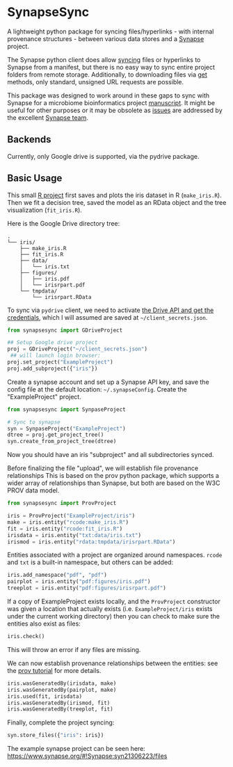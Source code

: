 # SynapseSync #

A lightweight python package for syncing files/hyperlinks -
with internal provenance structures -  between various data stores
and a [Synapse](http://synapse.org) project.


The Synapse python client does allow [syncing](https://python-docs.synapse.org/build/html/synapseutils.html)
files or hyperlinks to Synapse from a manifest, but there is no easy way to sync entire project folders from remote storage.
Additionally, to downloading files via [get](https://python-docs.synapse.org/build/html/Client.html#synapseclient.Synapse.get)
methods, only standard, unsigned URL requests are possible.

This package was designed to work around in these gaps to sync with Synapse
for a microbiome bioinformatics project [manuscript](https://github.com/zdk123/SpiecEasiSLR_manuscript).
It might be useful for other purposes or it may be obsolete as [issues](https://github.com/Sage-Bionetworks/synapsePythonClient/issues)
are addressed by the excellent [Synapse team](https://sagebionetworks.jira.com/browse/SYNPY-998).

## Backends ##

Currently, only Google drive is supported, via the pydrive package.

## Basic Usage ##

This small [R project](https://drive.google.com/open?id=1Eh6jWGAUJGXaJHhyFrIpdFTmB0oVQViq) first saves and plots the iris dataset in R (`make_iris.R`). Then we fit a decision tree, saved the model as an RData object and the tree visualization (`fit_iris.R`).

Here is the Google Drive directory tree:
```
.
└── iris/
    ├── make_iris.R
    ├── fit_iris.R
    ├── data/
    │   └── iris.txt
    ├── figures/
    │   ├── iris.pdf
    │   └── irisrpart.pdf
    └── tmpdata/
        └── irisrpart.RData
```

To sync via `pydrive` client, we need to activate [the Drive API and get the credentials](https://developers.google.com/drive/api/v3/quickstart/python),
which I will assumed are saved at `~/client_secrets.json`.

```py
from synapsesync import GDriveProject

## Setup Google drive project
proj = GDriveProject("~/client_secrets.json")
 ## will launch login browser:
proj.set_project("ExampleProject")
proj.add_subproject({"iris"})
```

Create a synapse account and set up a Synapse API key, and save the config file at the default location: `~/.synapseConfig`. Create the "ExampleProject" project.

```py
from synapsesync import SynpaseProject

# Sync to synapse
syn = SynpaseProject("ExampleProject")
dtree = proj.get_project_tree()
syn.create_from_project_tree(dtree)
```

Now you should have an iris "subproject" and all subdirectories synced.

Before finalizing the file "upload", we will establish file
provenance relationships This is based on the prov python package, which supports a wider array of relationships than Synapse, but both are based on the W3C PROV data model.

```py
from synapsesync import ProvProject

iris = ProvProject("ExampleProject/iris")
make = iris.entity("rcode:make_iris.R")
fit = iris.entity("rcode:fit_iris.R")
irisdata = iris.entity("txt:data/iris.txt")
irismod = iris.entity("rdata:tmpdata/irisrpart.RData")
```

Entities associated with a project are organized around namespaces.
`rcode` and `txt` is a built-in namespace, but others can be added:
```py
iris.add_namespace("pdf", "pdf")
pairplot = iris.entity("pdf:figures/iris.pdf")
treeplot = iris.entity("pdf:figures/irisrpart.pdf")
```

If a copy of ExampleProject exists locally, and the `ProvProject`
constructor was given a location that actually exists
(i.e. `ExampleProject/iris` exists under the current working directory) then you can check to make sure the entities also exist as files:
```py
iris.check()
```
This will throw an error if any files are missing.

We can now establish provenance relationships between the entities: see the [prov tutorial](https://trungdong.github.io/prov-python-short-tutorial.html) for more details.

```py
iris.wasGeneratedBy(irisdata, make)
iris.wasGeneratedBy(pairplot, make)
iris.used(fit, irisdata)
iris.wasGeneratedBy(irismod, fit)
iris.wasGeneratedBy(treeplot, fit)
```

Finally, complete the project syncing:
```py
syn.store_files({"iris": iris})
```

The example synapse project can be seen here: https://www.synapse.org/#!Synapse:syn21306223/files
